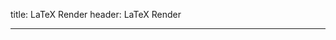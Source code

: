 title: LaTeX Render
header: LaTeX Render

---

<script type="text/javascript">
$(function() {

// https://stackoverflow.com/a/439578/4826845
function getQueryParams(qs) {
    qs = qs.split("+").join(" ");
    var params = {},
        tokens,
        re = /[?&]?([^=]+)=([^&]*)/g;
    while (tokens = re.exec(qs)) {
        params[decodeURIComponent(tokens[1])]
            = decodeURIComponent(tokens[2]);
    }
    return params;
}
const $_GET = getQueryParams(document.location.search);

$("#pagetitle").html($_GET['title']);
$("div.entrywrap").html(atob($_GET['content']));
alert(atob($_GET['content']));
MathJax.typeset();
});
</script>
